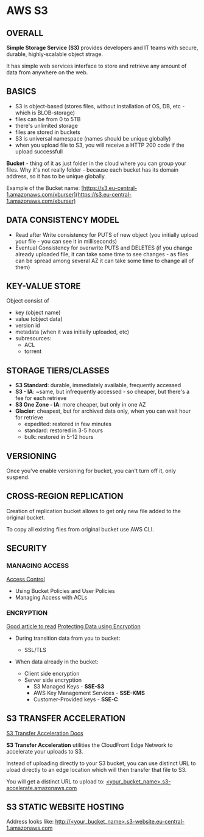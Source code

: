 # AWS S3

## OVERALL

**Simple Storage Service (S3)** provides developers and IT teams with secure, durable, highly-scalable object strage.

It has simple web services interface to store and retrieve any amount of data from anywhere on the web.

## BASICS

  - S3 is object-based (stores files, without installation of OS, DB, etc - which is BLOB-storage)
  - files can be from 0 to 5TB
  - there's unlimited storage
  - files are stored in buckets
  - S3 is universal namespace (names should be unique globally)
  - when you upload file to S3, you will receive a HTTP 200 code if the upload successfull
  
  
  **Bucket** - thing of it as just folder in the cloud where you can group your files.
  Why it's not really folder - because each bucket has its domain address, so it has to be unique globally.
  
  Example of the Bucket name: [https://s3.eu-central-1.amazonaws.com/xburser](https://s3.eu-central-1.amazonaws.com/xburser)



## DATA CONSISTENCY MODEL

  - Read after Write consistency for PUTS of new object (you initially upload your file - you can see it in milliseconds)
  - Eventual Consistency for overwrite PUTS and DELETES (if you change already uploaded file, it can take some time to see changes - as files can be spread among several AZ it can take some time to change all of them)


## KEY-VALUE STORE

Object consist of
  
  - key (object name)
  - value (object data)
  - version id
  - metadata (when it was initially uploaded, etc)
  - subresources:
    - ACL
    - torrent


## STORAGE TIERS/CLASSES

  - **S3 Standard**: durable, immediately available, frequently accessed
  - **S3 - IA**:  ~same, but infrequently accessed - so cheaper, but there's a fee for each retrieve
  - **S3 One Zone - IA**: more cheaper, but only in one AZ
  - **Glacier**: cheapest, but for archived data only, when you can wait hour for retrieve
    - expedited: restored in few minutes
    - standard: restored in 3-5 hours
    - bulk: restored in 5-12 hours


## VERSIONING

Once you've enable versioning for bucket, you can't turn off it, only suspend.


## CROSS-REGION REPLICATION

Creation of replication bucket allows to get only new file added to the original bucket.

To copy all existing files from original bucket use AWS CLI.


## SECURITY

### MANAGING ACCESS

[Access Control](https://docs.aws.amazon.com/AmazonS3/latest/dev/s3-access-control.html)
  
  - Using Bucket Policies and User Policies
  - Managing Access with ACLs
  
### ENCRYPTION

[Good article to read](https://cloudonaut.io/encrypting-sensitive-data-stored-on-s3/)
[Protecting Data using Encryption](https://docs.aws.amazon.com/AmazonS3/latest/dev/UsingEncryption.html)

- During transition data from you to bucket:
  - SSL/TLS
  
- When data already in the bucket:
  - Client side encryption
  - Server side encryption
    - S3 Managed Keys - **SSE-S3**
    - AWS Key Management Services - **SSE-KMS**
    - Customer-Provided keys - **SSE-C**


## S3 TRANSFER ACCELERATION

[S3 Transfer Acceleration Docs](https://docs.aws.amazon.com/AmazonS3/latest/dev/transfer-acceleration.html)

**S3 Transfer Acceleration** utilities the CloudFront Edge Network to accelerate your uploads to S3.

Instead of uploading directly to your S3 bucket, you can use distinct URL to uload directly to an edge location which will then transfer that file to S3.

You will get a distinct URL to upload to:  [<your_bucket_name>.s3-accelerate.amazonaws.com](https://<your_bucket_name>.s3-accelerate.amazonaws.com)



## S3 STATIC WEBSITE HOSTING

Address looks like: [http://<your_bucket_name>.s3-website.eu-central-1.amazonaws.com](http://<your_bucket_name>.s3-website.eu-central-1.amazonaws.com)























